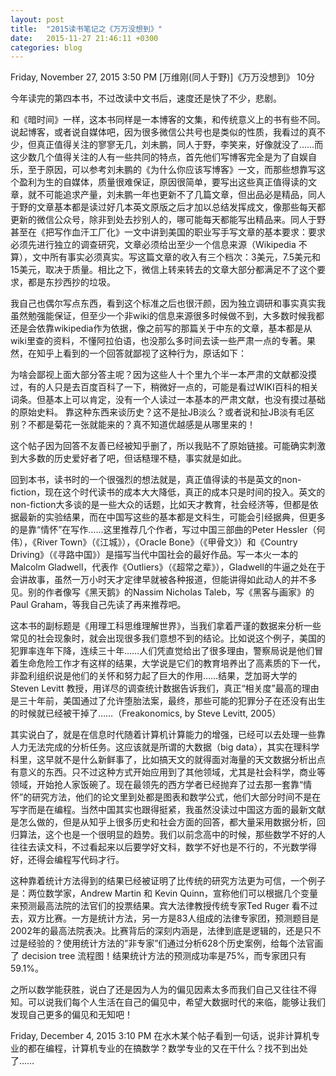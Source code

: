 ```yaml
---
layout: post
title:  "2015读书笔记之《万万没想到》"
date:   2015-11-27 21:46:11 +0300
categories: blog
---
```

Friday, November 27, 2015 3:50 PM
[万维刚(同人于野)]《万万没想到》  10分

今年读完的第四本书，不过改读中文书后，速度还是快了不少，悲剧。

和《暗时间》一样，这本书同样是一本博客的文集，和传统意义上的书有些不同。说起博客，或者说自媒体吧，因为很多微信公共号也是类似的性质，我看过的真不少，但真正值得关注的寥寥无几，刘未鹏，同人于野，李笑来，好像就没了……而这少数几个值得关注的人有一些共同的特点，首先他们写博客完全是为了自娱自乐，至于原因，可以参考刘未鹏的《为什么你应该写博客》一文，而那些想靠写这个盈利为生的自媒体，质量很难保证，原因很简单，要写出这些真正值得读的文章，就不可能追求产量，刘未鹏一年也更新不了几篇文章，但出品必是精品，同人于野的文章基本都是读过好几本英文原版之后才加以总结发挥成文，像那些每天都更新的微信公众号，除非到处去抄别人的，哪可能每天都能写出精品来。同人于野甚至在《把写作血汗工厂化》一文中讲到美国的职业写手写文章的基本要求：要求必须先进行独立的调查研究，文章必须给出至少一个信息来源（Wikipedia 不算），文中所有事实必须真实。写这篇文章的收入有三个档次：3美元，7.5美元和15美元，取决于质量。相比之下，微信上转来转去的文章大部分都满足不了这个要求，都是东抄西抄的垃圾。

我自己也偶尔写点东西，看到这个标准之后也很汗颜，因为独立调研和事实真实我虽然勉强能保证，但至少一个非wiki的信息来源很多时候做不到，大多数时候我都还是会依靠wikipedia作为依据，像之前写的那篇关于中东的文章，基本都是从wiki里查的资料，不懂阿拉伯语，也没那么多时间去读一些严肃一点的专著。果然，在知乎上看到的一个回答就鄙视了这种行为，原话如下：

为啥会鄙视上面大部分答主呢？因为这些人十个里九个半一本严肃的文献都没摸过，有的人只是去百度百科了一下，稍微好一点的，可能是看过WIKI百科的相关词条。但基本上可以肯定，没有一个人读过一本基本的严肃文献，也没有摸过基础的原始史料。
靠这种东西来谈历史？这不是扯JB淡么？或者说和扯JB淡有毛区别？不都是菊花一张就能来的？真不知道优越感是从哪里来的！

这个帖子因为回答不友善已经被知乎删了，所以我贴不了原始链接。可能确实刺激到大多数的历史爱好者了吧，但话糙理不糙，事实就是如此。

回到本书，读书时的一个很强烈的想法就是，真正值得读的书是英文的non-fiction，现在这个时代读书的成本大大降低，真正的成本只是时间的投入。英文的non-fiction大多谈的是一些大众的话题，比如天才教育，社会经济等，但都是依据最新的实验结果，而在中国写这些的基本都是文科生，可能会引经据典，但更多的是靠“情怀”在写作……这里推荐几个作者，写过中国三部曲的Peter Hessler（何伟），《River Town》（《江城》），《Oracle Bone》（《甲骨文》）和《Country Driving》（《寻路中国》）是描写当代中国社会的最好作品。写一本火一本的Malcolm Gladwell，代表作《Outliers》（《超常之辈》），Gladwell的牛逼之处在于会讲故事，虽然一万小时天才定律早就被各种报道，但能讲得如此动人的并不多见。别的作者像写《黑天鹅》的Nassim Nicholas Taleb，写《黑客与画家》的Paul Graham，等我自己先读了再来推荐吧。

这本书的副标题是《用理工科思维理解世界》，当我们拿着严谨的数据来分析一些常见的社会现象时，就会出现很多我们意想不到的结论。比如说这个例子，美国的犯罪率连年下降，连续三十年……人们凭直觉给出了很多理由，警察局说是他们冒着生命危险工作才有这样的结果，大学说是它们的教育培养出了高素质的下一代，非盈利组织说是他们的关怀和努力起了巨大的作用……结果，芝加哥大学的 Steven Levitt 教授，用详尽的调查统计数据告诉我们，真正“相关度”最高的理由是三十年前，美国通过了允许堕胎法案，最终，那些可能的犯罪分子在还没有出生的时候就已经被干掉了……（Freakonomics, by Steve Levitt, 2005）

其实说白了，就是在信息时代随着计算机计算能力的增强，已经可以去处理一些靠人力无法完成的分析任务。这应该就是所谓的大数据（big data），其实在理科学科里，这早就不是什么新鲜事了，比如搞天文的就得面对海量的天文数据分析出点有意义的东西。只不过这种方式开始应用到了其他领域，尤其是社会科学，商业等领域，开始抢人家饭碗了。现在最领先的西方学者已经抛弃了过去那一套靠“情怀”的研究方法，他们的论文里到处都是图表和数学公式，他们大部分时间不是在写字而是在编程。当然中国其实也跟得挺紧，我虽然没读过中国这方面的最新文献是怎么做的，但是从知乎上很多历史和社会方面的回答，都大量采用数据分析，回归算法，这个也是一个很明显的趋势。我们以前念高中的时候，那些数学不好的人往往去读文科，不过看起来以后要学好文科，数学不好也是不行的，不光数学得好，还得会编程写代码才行。

这种靠着统计方法得到的结果已经被证明了比传统的研究方法更为可信，一个例子是：两位数学家，Andrew Martin 和 Kevin Quinn，宣称他们可以根据几个变量来预测最高法院的法官们的投票结果。宾大法律教授传统专家Ted Ruger 看不过去，双方比赛。一方是统计方法，另一方是83人组成的法律专家团，预测题目是2002年的最高法院表决。比赛背后的深刻内涵是，法律到底是逻辑的，还是只不过是经验的？使用统计方法的”非专家”们通过分析628个历史案例，给每个法官画了 decision tree 流程图！结果统计方法的预测成功率是75%，而专家团只有59.1%。

之所以数学能获胜，说白了还是因为人为的偏见因素太多而我们自己又往往不得知。可以说我们每个人生活在自己的偏见中，希望大数据时代的来临，能够让我们发现自己更多的偏见和无知吧！

Friday, December 4, 2015 3:10 PM
在水木某个帖子看到一句话，说非计算机专业的都在编程，计算机专业的在搞数学？数学专业的又在干什么？找不到出处了……
